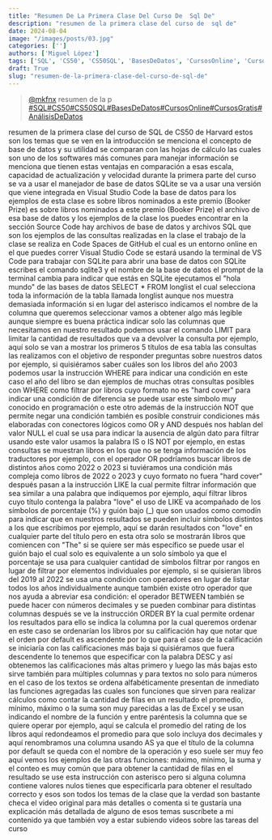 ```yaml
---
title: "Resumen De La Primera Clase Del Curso De  Sql De"
description: "resumen de la primera clase del curso de  sql de"
date: 2024-08-04
image: "/images/posts/03.jpg"
categories: ['']
authors: ['Miguel López']
tags: ['SQL', 'CS50', 'CS50SQL', 'BasesDeDatos', 'CursosOnline', 'CursosGratis', 'AnálisisDeDatos']
draft: True
slug: "resumen-de-la-primera-clase-del-curso-de-sql-de"
---
```


<blockquote class="tiktok-embed" cite="{https://www.tiktok.com/@mkfnx/video/7292038011078905094}" data-video-id="7292038011078905094" style="max-width: 605px;min-width: 325px;" > <section> <a target="_blank" title="@mkfnx" href="https://www.tiktok.com/@mkfnx?refer=embed">@mkfnx</a> resumen de la p </section> <a title="SQL" target="_blank" href="https://www.tiktok.com/tag/SQL?refer=embed">#SQL</a><a title="CS50" target="_blank" href="https://www.tiktok.com/tag/CS50?refer=embed">#CS50</a><a title="CS50SQL" target="_blank" href="https://www.tiktok.com/tag/CS50SQL?refer=embed">#CS50SQL</a><a title="BasesDeDatos" target="_blank" href="https://www.tiktok.com/tag/BasesDeDatos?refer=embed">#BasesDeDatos</a><a title="CursosOnline" target="_blank" href="https://www.tiktok.com/tag/CursosOnline?refer=embed">#CursosOnline</a><a title="CursosGratis" target="_blank" href="https://www.tiktok.com/tag/CursosGratis?refer=embed">#CursosGratis</a><a title="AnálisisDeDatos" target="_blank" href="https://www.tiktok.com/tag/AnálisisDeDatos?refer=embed">#AnálisisDeDatos</a> </blockquote> <script async src="https://www.tiktok.com/embed.js"></script>

resumen de la primera clase del curso de SQL de CS50 de Harvard estos son los temas que se ven en la introducción se menciona el concepto de base de datos y su utilidad se comparan con las hojas de cálculo las cuales son uno de los softwares más comunes para manejar información se menciona que tienen estas ventajas en comparación a esas escala, capacidad de actualización y velocidad durante la primera parte del curso se va a usar el manejador de base de datos SQLite se va a usar una versión que viene integrada en Visual Studio Code la base de datos para los ejemplos de esta clase es sobre libros nominados a este premio (Booker Prize) es sobre libros nominados a este premio (Booker Prize) el archivo de esa base de datos y los ejemplos de la clase los puedes encontrar en la sección Source Code hay archivos de base de datos y archivos SQL que son los ejemplos de las consultas realizadas en la clase el trabajo de la clase se realiza en Code Spaces de GitHub el cual es un entorno online en el que puedes correr Visual Studio Code se estará usando la terminal de VS Code para trabajar con SQLite para abrir una base de datos con SQLite escribes el comando sqlite3 y el nombre de la base de datos el prompt de la terminal cambia para indicar que estás en SQLite ejecutamos el "hola mundo" de las bases de datos SELECT * FROM longlist el cual selecciona toda la información de la tabla llamada longlist aunque nos muestra demasiada información si en lugar del asterisco indicamos el nombre de la columna que queremos seleccionar vamos a obtener algo más legible aunque siempre es buena práctica indicar solo las columnas que necesitamos en nuestro resultado podemos usar el comando LIMIT para limitar la cantidad de resultados que va a devolver la consulta por ejemplo, aquí solo se van a mostrar los primeros 5 títulos de esa tabla las consultas las realizamos con el objetivo de responder preguntas sobre nuestros datos por ejemplo, si quisiéramos saber cuáles son los libros del año 2003 podemos usar la instrucción WHERE para indicar una condición en este caso el año del libro se dan ejemplos de muchas otras consultas posibles con WHERE como filtrar por libros cuyo formato no es "hard cover" para indicar una condición de diferencia se puede usar este símbolo muy conocido en programación o este otro además de la instrucción NOT que permite negar una condición también es posible construir condiciones más elaboradas con conectores lógicos como OR y AND  después nos hablan del valor NULL el cual se usa para indicar la ausencia de algún dato para filtrar usando este valor usamos la palabra IS o IS NOT por ejemplo, en estas consultas se muestran libros en los que no se tenga información de los traductores por ejemplo, con el operador OR  podríamos buscar libros de distintos años  como 2022 o 2023 si tuviéramos una condición más compleja como libros de 2022 o 2023 y cuyo formato no fuera "hard cover" después pasan a la instrucción LIKE la cual permite filtrar información que sea similar a una palabra que indiquemos por ejemplo, aquí filtrar libros cuyo título contenga la palabra "love" el uso de LIKE va acompañado de los símbolos de porcentaje (%) y guión bajo (_) que son usados como comodín para indicar que en nuestros resultados se pueden incluir símbolos distintos a los que escribimos por ejemplo, aquí se darán resultados con "love" en cualquier parte del título pero en esta otra solo se mostrarán libros que comiencen con "The" si se quiere ser más específico se puede usar el guión bajo el cual solo es equivalente a un solo símbolo ya que el porcentaje se usa para cualquier cantidad de símbolos filtrar por rangos en lugar de filtrar por elementos individuales por ejemplo, si se quisieran libros del 2019 al 2022 se usa una condición con operadores en lugar de listar todos los años individualmente aunque también existe otro operador que nos ayuda a abreviar esa condición: el operador BETWEEN también se puede hacer con números decimales y se pueden combinar para distintas columnas después se ve la instrucción ORDER BY la cual permite ordenar los resultados para ello se indica la columna por la cual queremos ordenar en este caso se ordenarían los libros por su calificación hay que notar que el orden por default es ascendente por lo que para el caso de la calificación se iniciaría con las calificaciones más baja si quisiéramos que fuera descendente lo tenemos que especificar con la palabra DESC y así obtenemos las calificaciones más altas primero y luego las más bajas esto sirve también para múltiples columnas y para textos no solo para números en el caso de los textos se ordena alfabéticamente presentan de inmediato las funciones agregadas las cuales son funciones que sirven para realizar cálculos como contar la cantidad de filas en un resultado el promedio, mínimo, máximo o la suma son muy parecidas a las de Excel y se usan indicando el nombre de la función y entre paréntesis la columna que se quiere operar por ejemplo, aquí se calcula el promedio del rating de los libros aquí redondeamos el promedio para que solo incluya dos decimales y aquí renombramos una columna usando AS ya que el título de la columna por default se queda con el nombre de la operación y eso suele ser muy feo aquí vemos los ejemplos de las otras funciones: máximo, mínimo, la suma y el conteo es muy común que para obtener la cantidad de filas en el resultado se use esta instrucción con asterisco pero si alguna columna contiene valores nulos tienes que especificarla para obtener el resultado correcto y esos son todos los temas de la clase que la verdad son bastante checa el video original para más detalles o comenta si te gustaría una explicación más detallada de alguno de esos temas suscríbete a mi contenido ya que también voy a estar subiendo videos sobre las tareas del curso 